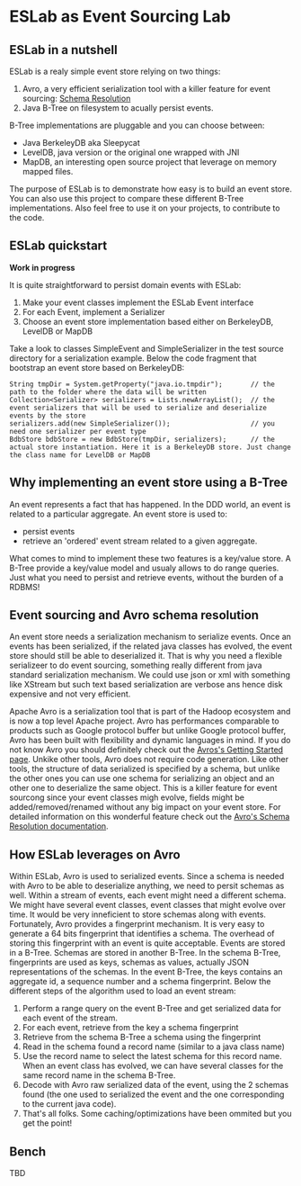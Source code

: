 ESLab as Event Sourcing Lab
===========================

ESLab in a nutshell
-------------------

ESLab is a realy simple event store relying on two things:

1. Avro, a very efficient serialization tool with a killer feature for event sourcing: [Schema Resolution](http://avro.apache.org/docs/1.7.5/spec.html#Schema+Resolution)
2. Java B-Tree on filesystem to acually persist events.  

B-Tree implementations are pluggable and you can choose between:
- Java BerkeleyDB aka Sleepycat
- LevelDB, java version or the original one wrapped with JNI
- MapDB, an interesting open source project that leverage on memory mapped files. 

The purpose of ESLab is to demonstrate how easy is to build an event store. You can also use this project to compare these different B-Tree implementations. Also feel free to use it on your projects, to contribute to the code.

ESLab quickstart
-----------------
__Work in progress__

It is quite straightforward to persist domain events with ESLab:

1. Make your event classes implement the ESLab Event interface
2. For each Event, implement a Serializer
3. Choose an event store implementation based either on BerkeleyDB, LevelDB or MapDB

Take a look to classes SimpleEvent and SimpleSerializer in the test source directory for a serialization example.
Below the code fragment that bootstrap an event store based on BerkeleyDB:

	String tmpDir = System.getProperty("java.io.tmpdir"); 		// the path to the folder where the data will be written
	Collection<Serializer> serializers = Lists.newArrayList(); 	// the event serializers that will be used to serialize and deserialize events by the store
	serializers.add(new SimpleSerializer());					// you need one serializer per event type
	BdbStore bdbStore = new BdbStore(tmpDir, serializers);		// the actual store instantiation. Here it is a BerkeleyDB store. Just change the class name for LevelDB or MapDB


Why implementing an event store using a B-Tree
------------------------------------------

An event represents a fact that has happened. In the DDD world, an event is related to a particular aggregate. 
An event store is used to:
- persist events
- retrieve an 'ordered' event stream related to a given aggregate. 

What comes to mind to implement these two features is a key/value store. A B-Tree provide a key/value model and usualy allows to do range queries. Just what you need to persist and retrieve events, without the burden of a RDBMS!


Event sourcing and Avro schema resolution
-----------------------------------------

An event store needs a serialization mechanism to serialize events. Once an events has been serialized, if the related java classes has evolved, the event store should still be able to deserialized it. That is why you need a flexible serializeer to do event sourcing, something really different from java standard serialization mechanism. We could use json or xml with something like XStream but such text based serialization are verbose ans hence disk expensive and not very efficient. 

Apache Avro is a serialization tool that is part of the Hadoop ecosystem and is now a top level Apache project. Avro has performances comparable to products such as Google protocol buffer but unlike Google protocol buffer, Avro has been built with flexibility and dynamic languages in mind. If you do not know Avro you should definitely check out the [Avros's Getting Started page](http://avro.apache.org/docs/1.7.6/gettingstartedjava.html).
Unkike other tools, Avro does not require code generation. Like other tools, the structure of data serialized is specified by a schema, but unlike the other ones you can use one schema for serializing an object and an other one to deserialize the same object. This is a killer feature for event sourcong since your event classes migh evolve, fields might be added/removed/renamed without any big impact on your event store. For detailed information on this wonderful feature check out the [Avro's Schema Resolution documentation](http://avro.apache.org/docs/1.7.6/spec.html#Schema+Resolution).

How ESLab leverages on Avro
--------------------------

Within ESLab, Avro is used to serialized events. Since a schema is needed with Avro to be able to deserialize anything, we need to persit schemas as well.
Within a stream of events, each event might need a different schema. We might have several event classes, event classes that might evolve over time. It would be very inneficient to store schemas along with events. Fortunately, Avro provides a fingerprint mechanism. It is very easy to generate a 64 bits fingerprint that identifies a schema. The overhead of storing this fingerprint with an event is quite acceptable. 
Events are stored in a B-Tree. Schemas are stored in another B-Tree. In the schema B-Tree, fingerprints are used as keys, schemas as values, actually JSON representations of the schemas. In the event B-Tree, the keys contains an aggregate id, a sequence number and a schema fingerprint.
Below the different steps of the algorithm used to load an event stream:

1. Perform a range query on the event B-Tree and get serialized data for each event of the stream.
2. For each event, retrieve from the key a schema fingerprint
3. Retrieve from the schema B-Tree a schema using the fingerprint
4. Read in the schema found a record name (similar to a java class name)
5. Use the record name to select the latest schema for this record name. When an event class has evolved, we can have several classes for the same record name in the schema B-Tree.
6. Decode with Avro raw serialized data of the event, using the 2 schemas found (the one used to serialized the event and the one corresponding to the current java code).
7. That's all folks. Some caching/optimizations have been ommited but you get the point!


Bench
-------

TBD



